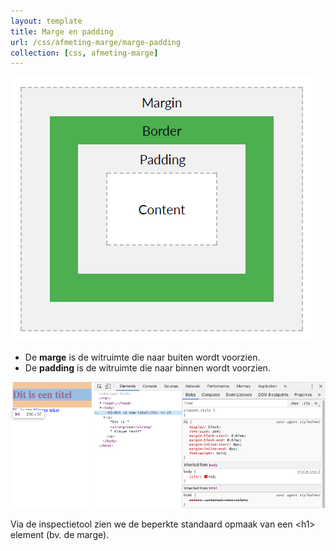 ```yaml
---
layout: template
title: Marge en padding
url: /css/afmeting-marge/marge-padding
collection: [css, afmeting-marge]
---								
```

<img src="images/margin_padding.png" />

<ul>
    <li>De <strong>marge</strong> is de witruimte die naar buiten wordt voorzien.</li>
    <li>De <strong>padding</strong> is de witruimte die naar binnen wordt voorzien.</li>
</ul>

<img src="images/margin_inspectie.png" />

Via de inspectietool zien we de beperkte standaard opmaak van een &lt;h1&gt; element (bv. de marge).